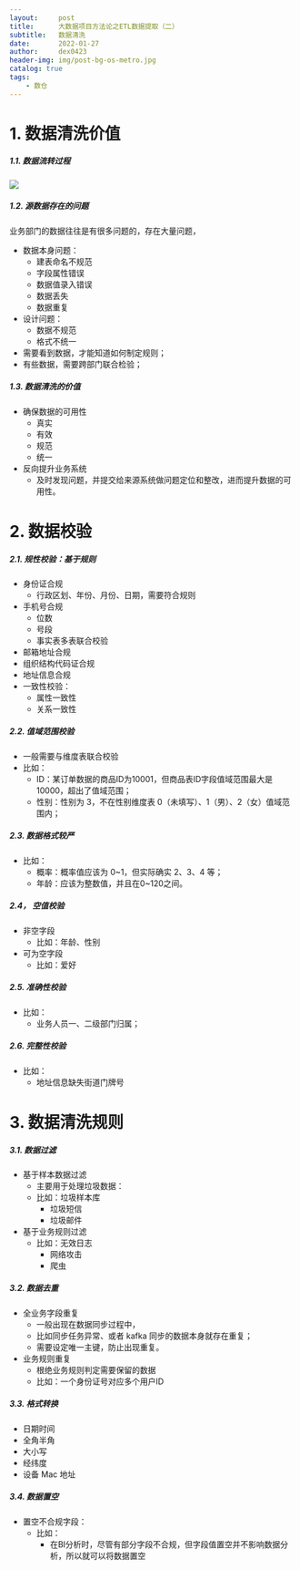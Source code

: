 ```yaml
---
layout:     post
title:      大数据项目方法论之ETL数据提取（二）
subtitle:   数据清洗
date:       2022-01-27
author:     dex0423
header-img: img/post-bg-os-metro.jpg
catalog: true
tags:
    - 数仓
---
```



# 1. 数据清洗价值

##### 1.1. 数据流转过程

![]({{site.baseurl}}/img-post/etl-6-1.png)

##### 1.2. 源数据存在的问题

业务部门的数据往往是有很多问题的，存在大量问题，

- 数据本身问题：
  - 建表命名不规范
  - 字段属性错误
  - 数据值录入错误
  - 数据丢失
  - 数据重复
- 设计问题：
  - 数据不规范
  - 格式不统一
- 需要看到数据，才能知道如何制定规则；
- 有些数据，需要跨部门联合检验；

##### 1.3. 数据清洗的价值

- 确保数据的可用性
  - 真实
  - 有效
  - 规范
  - 统一
- 反向提升业务系统
  - 及时发现问题，并提交给来源系统做问题定位和整改，进而提升数据的可用性。

# 2. 数据校验

##### 2.1. 规性校验：基于规则
- 身份证合规
  - 行政区划、年份、月份、日期，需要符合规则
- 手机号合规
  - 位数
  - 号段
  - 事实表多表联合校验
- 邮箱地址合规
- 组织结构代码证合规
- 地址信息合规
- 一致性校验：
  - 属性一致性
  - 关系一致性

##### 2.2. 值域范围校验
  - 一般需要与维度表联合校验
  - 比如：
    - ID：某订单数据的商品ID为10001，但商品表ID字段值域范围最大是10000，超出了值域范围；
    - 性别：性别为 3，不在性别维度表 0（未填写）、1（男）、2（女）值域范围内；

##### 2.3. 数据格式较严
  - 比如：
    - 概率：概率值应该为 0~1，但实际确实 2、3、4 等；
    - 年龄：应该为整数值，并且在0~120之间。

##### 2.4， 空值校验
  - 非空字段
    - 比如：年龄、性别
  - 可为空字段
    - 比如：爱好

##### 2.5. 准确性校验
  - 比如：
    - 业务人员一、二级部门归属；

##### 2.6. 完整性校验
  - 比如：
    - 地址信息缺失街道门牌号

# 3. 数据清洗规则

##### 3.1. 数据过滤

- 基于样本数据过滤
  - 主要用于处理垃圾数据：
  - 比如：垃圾样本库
    - 垃圾短信
    - 垃圾邮件
- 基于业务规则过滤
  - 比如：无效日志
    - 网络攻击
    - 爬虫

##### 3.2. 数据去重

- 全业务字段重复
  - 一般出现在数据同步过程中，
  - 比如同步任务异常、或者 kafka 同步的数据本身就存在重复；
  - 需要设定唯一主键，防止出现重复。
- 业务规则重复
  - 根绝业务规则判定需要保留的数据
  - 比如：一个身份证号对应多个用户ID

##### 3.3. 格式转换

- 日期时间
- 全角半角
- 大小写
- 经纬度
- 设备 Mac 地址

##### 3.4. 数据置空
- 置空不合规字段：
  - 比如：
    - 在BI分析时，尽管有部分字段不合规，但字段值置空并不影响数据分析，所以就可以将数据置空